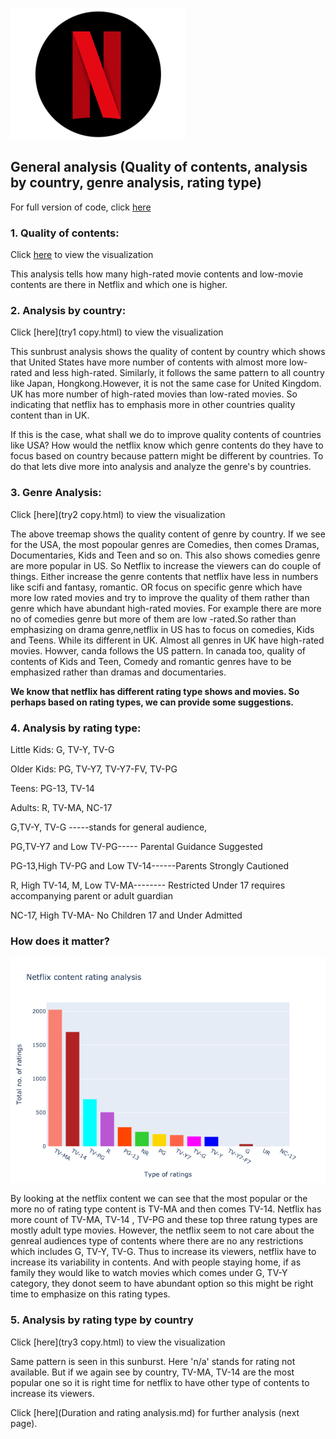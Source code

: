 ![](nflix.png)


## General analysis (Quality of contents, analysis by country, genre analysis, rating type)

For full version of code, click [here](https://github.com/ujjoli/Netflix-analysis-and-suggestion/blob/gh-pages/Individual%20Project%2003-Copy1.ipynb)

### 1. Quality of contents:
  
   Click [here](try1.html) to view the visualization
  
   This analysis tells how many high-rated movie contents and low-movie contents are there in Netflix and which one is higher.
   
   
   
   

### 2. Analysis by country:
  
  Click [here](try1 copy.html) to view the visualization
  
  This sunbrust analysis shows the quality of content by country which shows that United States have more number of contents with almost more low-rated and less high-rated. Similarly, it follows the same pattern to all country like Japan, Hongkong.However, it is not the same case for United Kingdom. UK has more number of high-rated movies than low-rated movies. So indicating that netflix has to emphasis more in other countries quality content than in UK.
  
 If this is the case, what shall we do to improve quality contents of countries like USA? How would the netflix know which genre contents do they have to focus based on country because pattern might be different by countries. To do that lets dive more into analysis and analyze the genre's by countries.
 
 
 
 
 
### 3. Genre Analysis:

Click [here](try2 copy.html) to view the visualization


The above treemap shows the quality content of genre by country. If we see for the USA, the most popoular genres are Comedies, then comes Dramas, Documentaries, Kids and Teen and so on. This also shows comedies genre are more popular in US. So Netflix to increase the viewers can do couple of things. Either increase the genre contents that netflix have less in numbers like scifi and fantasy, romantic. OR focus on specific genre which have more low rated movies and try to improve the quality of them rather than genre which have abundant high-rated movies. For example there are more no of comedies genre but more of them are low -rated.So rather than emphasizing on drama genre,netflix in US has to focus on comedies, Kids and Teens. While its different in UK. Almost all genres in UK have high-rated movies. Howver, canda follows the US pattern. In canada too, quality of contents of Kids and Teen, Comedy and romantic genres have to be emphasized rather than dramas and documentaries.

**We know that netflix has different rating type shows and movies. So perhaps based on rating types, we can provide some suggestions.**







### 4. Analysis by rating type:


Little Kids: G, TV-Y, TV-G

Older Kids: PG, TV-Y7, TV-Y7-FV, TV-PG

Teens: PG-13, TV-14

Adults:  R, TV-MA, NC-17


G,TV-Y, TV-G -----stands for general audience,

PG,TV-Y7 and Low TV-PG----- Parental Guidance Suggested

PG-13,High TV-PG and Low TV-14------Parents Strongly Cautioned

R, High TV-14, M, Low TV-MA-------- Restricted Under 17 requires accompanying parent or adult guardian

NC-17, High TV-MA- No Children 17 and Under Admitted 








### How does it matter?

![Plot](1.d..png)

By looking at the netflix content we can see that the most popular or the more no of rating type content is TV-MA and then comes TV-14. Netflix has more count of TV-MA, TV-14 , TV-PG and these top three ratung types are mostly adult type movies. However, the netflix seem to not care about the genreal audiences type of contents where there are no any restrictions which includes G, TV-Y, TV-G. Thus to increase its viewers, netflix have to increase its variability in contents. And with people staying home, if as family they would like to watch movies which comes under G, TV-Y category, they donot seem to have abundant option so this might be right time to emphasize on this rating types.





### 5. Analysis by rating type by country

Click [here](try3 copy.html) to view the visualization

Same pattern is seen in this sunburst. Here 'n/a' stands for rating not available. But if we again see by country, TV-MA, TV-14 are the most popular one so it is right time for netflix to have other type of contents to increase its viewers.


Click [here](Duration and rating analysis.md) for further analysis (next page).



